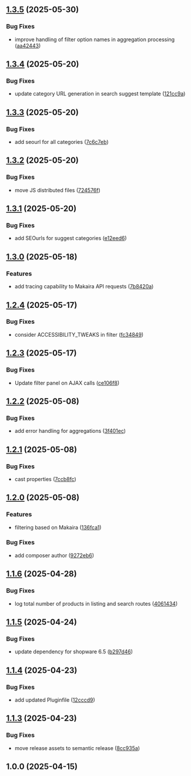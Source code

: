 ## [1.3.5](https://github.com/MakairaIO/shopware-connect-frontend/compare/1.3.4...1.3.5) (2025-05-30)

### Bug Fixes

* improve handling of filter option names in aggregation processing ([aa42443](https://github.com/MakairaIO/shopware-connect-frontend/commit/aa424439599cb66bb148ba76fb0c028f18111668))

## [1.3.4](https://github.com/MakairaIO/shopware-connect-frontend/compare/1.3.3...1.3.4) (2025-05-20)

### Bug Fixes

* update category URL generation in search suggest template ([121cc9a](https://github.com/MakairaIO/shopware-connect-frontend/commit/121cc9aee7dc9bb8c5bf9d04511803c6cbfbe398))

## [1.3.3](https://github.com/MakairaIO/shopware-connect-frontend/compare/1.3.2...1.3.3) (2025-05-20)

### Bug Fixes

* add seourl for all categories ([7c6c7eb](https://github.com/MakairaIO/shopware-connect-frontend/commit/7c6c7eb9616c7c86957b961afb36efdda2742446))

## [1.3.2](https://github.com/MakairaIO/shopware-connect-frontend/compare/1.3.1...1.3.2) (2025-05-20)

### Bug Fixes

* move JS distributed files ([724576f](https://github.com/MakairaIO/shopware-connect-frontend/commit/724576ff4245b0bc277198f400064f77aedf8744))

## [1.3.1](https://github.com/MakairaIO/shopware-connect-frontend/compare/1.3.0...1.3.1) (2025-05-20)

### Bug Fixes

* add SEOurls for suggest categories ([e12eed6](https://github.com/MakairaIO/shopware-connect-frontend/commit/e12eed672242c8f424447a4de2416d4315404e55))

## [1.3.0](https://github.com/MakairaIO/shopware-connect-frontend/compare/1.2.4...1.3.0) (2025-05-18)

### Features

* add tracing capability to Makaira API requests ([7b8420a](https://github.com/MakairaIO/shopware-connect-frontend/commit/7b8420af75eb02fa181033c550455a18101d5564))

## [1.2.4](https://github.com/MakairaIO/shopware-connect-frontend/compare/1.2.3...1.2.4) (2025-05-17)

### Bug Fixes

* consider ACCESSIBILITY_TWEAKS in filter ([fc34849](https://github.com/MakairaIO/shopware-connect-frontend/commit/fc34849d5f25b29572d288022799078e80f3f907))

## [1.2.3](https://github.com/MakairaIO/shopware-connect-frontend/compare/1.2.2...1.2.3) (2025-05-17)

### Bug Fixes

* Update filter panel on AJAX calls ([ce106f8](https://github.com/MakairaIO/shopware-connect-frontend/commit/ce106f82c365cd5ea6edbcc1e0afa73dd5dc896f))

## [1.2.2](https://github.com/MakairaIO/shopware-connect-frontend/compare/1.2.1...1.2.2) (2025-05-08)

### Bug Fixes

* add error handling for aggregations ([3f401ec](https://github.com/MakairaIO/shopware-connect-frontend/commit/3f401ec498eaa6fae6300f5b6ffbde5129b6d8c3))

## [1.2.1](https://github.com/MakairaIO/shopware-connect-frontend/compare/1.2.0...1.2.1) (2025-05-08)

### Bug Fixes

* cast properties ([7ccb8fc](https://github.com/MakairaIO/shopware-connect-frontend/commit/7ccb8fc68fb7abce0ccf3ad3c8121c1542d8a541))

## [1.2.0](https://github.com/MakairaIO/shopware-connect-frontend/compare/1.1.6...1.2.0) (2025-05-08)

### Features

* filtering based on Makaira ([136fca1](https://github.com/MakairaIO/shopware-connect-frontend/commit/136fca150bb12e18eeee2094757b939cc589cd76))

### Bug Fixes

* add composer author ([9272eb6](https://github.com/MakairaIO/shopware-connect-frontend/commit/9272eb6bc78defab2afe5a2b552f410ffab00844))

## [1.1.6](https://github.com/MakairaIO/shopware-connect-frontend/compare/1.1.5...1.1.6) (2025-04-28)

### Bug Fixes

* log total number of products in listing and search routes ([4061434](https://github.com/MakairaIO/shopware-connect-frontend/commit/40614343679c72851b1be484d8f7562e5c11c7d9))

## [1.1.5](https://github.com/MakairaIO/shopware-connect-frontend/compare/1.1.4...1.1.5) (2025-04-24)

### Bug Fixes

* update dependency for shopware 6.5 ([b297d46](https://github.com/MakairaIO/shopware-connect-frontend/commit/b297d46cd20f074a4aa799a0fcb060cc7a773d42))

## [1.1.4](https://github.com/MakairaIO/shopware-connect-frontend/compare/1.1.3...1.1.4) (2025-04-23)

### Bug Fixes

* add updated Pluginfile ([12cccd9](https://github.com/MakairaIO/shopware-connect-frontend/commit/12cccd98f17de45264d7df960feb200079ffe387))

## [1.1.3](https://github.com/MakairaIO/shopware-connect-frontend/compare/1.1.2...1.1.3) (2025-04-23)

### Bug Fixes

- move release assets to semantic release ([8cc935a](https://github.com/MakairaIO/shopware-connect-frontend/commit/8cc935a909fb43459090a3d43af470fa1a63584d))

## 1.0.0 (2025-04-15)
